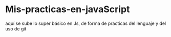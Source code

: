 # Mis-practicas-en-javaScript
aquí se sube lo super básico en Js, de forma de practicas del lenguaje y del uso de git
